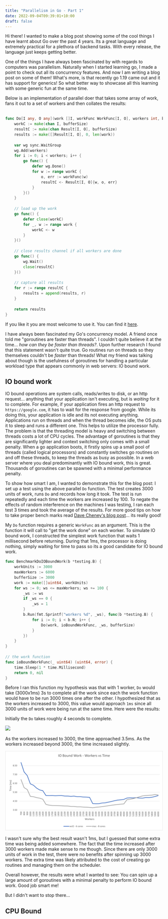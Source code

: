 ```yaml
---
title: "Parallelism in Go - Part 1"
date: 2022-09-04T09:39:01+10:00
draft: false
---
```


Hi there! I wanted to make a blog post showing some of the cool things I have learnt about Go over the past 4 years.
Its a great language and extremely practical for a plethora of backend tasks. With every release, the language just keeps getting better.

One of the things I have always been fascinated by with regards to computers was parallelism. Naturally when I started learning go,
I made a point to check out all its concurrency features. And now I am writing a blog post on some of them! What's more, is that recently go 1.19 came out and it has support for generics! So what better way to showcase all this learning with some generic fun at the same time.

Below is an implementation of parallel doer that takes some array of work, fans it out to a set of workers and then collates the results:

```go

func Do[I any, O any](work []I, workFunc WorkFunc[I, O], workers int, bufferSize int) []Result[I, O] {
	workC := make(chan I, bufferSize)
	resultC := make(chan Result[I, O], bufferSize)
	results := make([]Result[I, O], 0, len(work))

	var wg sync.WaitGroup
	wg.Add(workers)
	for i := 0; i < workers; i++ {
		go func() {
			defer wg.Done()
			for w := range workC {
				o, err := workFunc(w)
				resultC <- Result[I, O]{w, o, err}
			}
		}()
	}

	// load up the work
	go func() {
		defer close(workC)
		for _, w := range work {
			workC <- w
		}
	}()

	// close results channel if all workers are done
	go func() {
		wg.Wait()
		close(resultC)
	}()

	// capture all results
	for r := range resultC {
		results = append(results, r)
	}

	return results
}
```

If you like it you are most welcome to use it. You can find it [here](https://github.com/chrisjpalmer/chrisjpalmer.github.io/tree/master/playground/parallelism_in_go/parallel/parallel.go).

I have always been fascinated my Go's concurrency model. A friend once told me "goroutines are faster than threads". I couldn't quite believe it at the time... *how can they be faster than threads?*. Upon further research I found that this statement wasn't quite true. Go routines run on threads so they themselves couldn't be *faster* than threads! What my friend was talking about though is the usefulness of goroutines for handling a particular workload type that appears commonly in web servers: IO bound work.

## IO bound work

IO bound operations are system calls, reads/writes to disk, or an http request... anything that your application isn't executing, but is *waiting* for it to complete.
For example, if your application fires an http request to `https://google.com`, it has to wait for the response from google. While its doing this, your application is idle and its not executing anything. Applications run on threads and when the thread becomes idle, the OS puts it to sleep and runs a different one. This helps to utilize the processor fully. The problem is that the threading model is heavy and switching between threads costs a lot of CPU cycles. The advantage of goroutines is that they are significantly lighter and context switching only comes with a small penalty. When a go application boots, it firstly spins up a small pool of threads (called logical processors) and constantly switches go routines on and off these threads, to keep the threads as busy as possible. In a web server where you deal predominantly with IO bound work, this is great. Thousands of goroutines can be spawned with a minimal performance penalty.

To show how smart I am, I wanted to demonstrate this for the blog post: I set up a test using the above parallel `Do` function.
The test creates 3000 units of work, runs `Do` and records how long it took. The test is run repeatedly and each time the workers are increased by 100.
To negate the effects of random interference on the machines I was testing, I ran each test 3 times and took the average of the results. For more good tips on how to take proper bench marks read [Dave Cheney's blog post](https://dave.cheney.net/tag/benchmarking)... its really good!

My `Do` function requires a generic `WorkFunc` as an argument. This is the function it will call to "get the work done" on each worker. To simulate IO bound work, I constructed the simplest work function that waits 1 millisecond before returning. During that 1ms, the processor is doing nothing, simply waiting for time to pass so its a good candidate for IO bound work.



```go
func BenchmarkDoIOBoundWork(b *testing.B) {
	workUnits := 3000
	maxWorkers := 6000
	bufferSize := 3000
	work := make([]uint64, workUnits)
	for ws := 0; ws <= maxWorkers; ws += 100 {
		_ws := ws
		if _ws == 0 {
			_ws = 1
		}
		b.Run(fmt.Sprintf("workers %d", _ws), func(b *testing.B) {
			for i := 0; i < b.N; i++ {
				Do(work, ioBoundWorkFunc, _ws, bufferSize)
			}
		})
	}
}

// the work function
func ioBoundWorkFunc(_ uint64) (uint64, error) {
	time.Sleep(1 * time.Millisecond)
	return 0, nil
}
```

Before I ran this function my hypothesis was that with 1 worker, `Do` would take (3000x1ms) 3s to complete all the work since each the work function would have to be run 3000 times one after the other. I hypothesized that as the workers increased to 3000, this value would approach `1ms` since all 3000 units of work were being run at the same time.
Here were the results:

Initially the `Do` takes roughly 4 seconds to complete.

![](./io_bound_work_initially.png)

As the workers increased to 3000, the time approached 3.5ms.
As the workers increased beyond 3000, the time increased slightly.

![](./io_bound_work.png)

I wasn't sure why the best result wasn't 1ms, but I guessed that some extra time was being added somewhere.
The fact that the time increased after 3000 workers made make sense to me though. Since there are only 3000 units of work in the test, there were no benefits after spinning up 3000 workers. The extra time was likely attributed to the cost of creating go routines and managing them on the scheduler.

Overall however, the results were what I wanted to see: You can spin up a large amount of goroutines with a minimal penalty to perform IO bound work.
Good job smart me!

But I didn't want to stop there...

## CPU Bound



